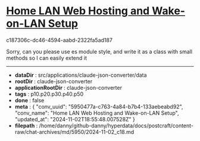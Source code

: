 # [Home LAN Web Hosting and Wake-on-LAN Setup](https://claude.ai/chat/5950477a-c763-4a84-b7b4-133aebeabd92)

c187306c-dc46-4594-aabd-2322fa5ad187

Sorry, can you please use es module style, and write it as a class with small methods so I can easily extend it

---

* **dataDir** : src/applications/claude-json-converter/data
* **rootDir** : claude-json-converter
* **applicationRootDir** : claude-json-converter
* **tags** : p10.p20.p30.p40.p50
* **done** : false
* **meta** : {
  "conv_uuid": "5950477a-c763-4a84-b7b4-133aebeabd92",
  "conv_name": "Home LAN Web Hosting and Wake-on-LAN Setup",
  "updated_at": "2024-11-02T18:55:48.007528Z"
}
* **filepath** : /home/danny/github-danny/hyperdata/docs/postcraft/content-raw/chat-archives/md/5950/2024-11-02_c18.md